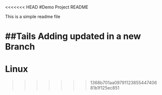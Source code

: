 <<<<<<< HEAD
#Demo Project README

This is a simple readme file

##Tails
Adding updated in a new Branch
=======
# Linux
>>>>>>> 1368b701aa0979112385544740681b1f125ec851
